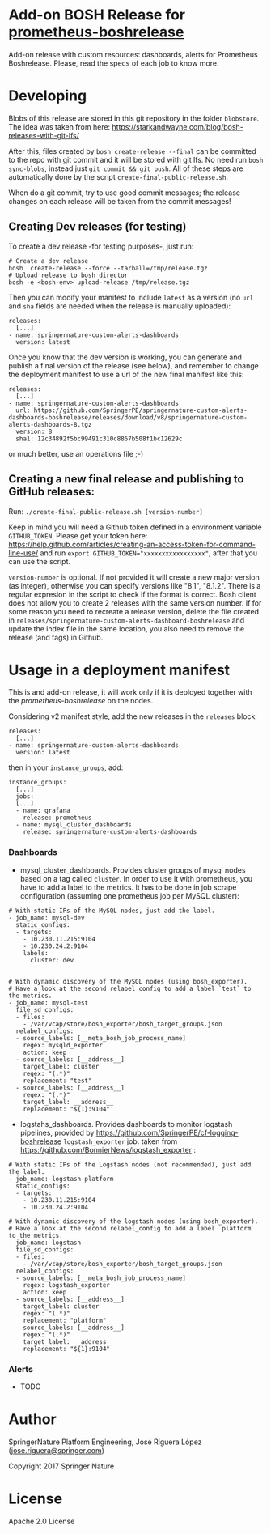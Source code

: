 # Add-on BOSH Release for [prometheus-boshrelease](https://github.com/cloudfoundry-community/prometheus-boshrelease)

Add-on release with custom resources: dashboards, alerts for Prometheus Boshrelease.
Please, read the specs of each job to know more.


# Developing

Blobs of this release are stored in this git repository in the folder `blobstore`. The idea was taken from here: https://starkandwayne.com/blog/bosh-releases-with-git-lfs/

After this, files created by `bosh create-release --final` can be committed to the repo with git commit and it will be stored with git lfs. No need run `bosh sync-blobs`, instead just `git commit && git push`. All of these steps are automatically done by the script `create-final-public-release.sh`.

When do a git commit, try to use good commit messages; the release changes on each release will be taken from the commit messages!  

## Creating Dev releases (for testing)

To create a dev release -for testing purposes-, just run:

```
# Create a dev release
bosh  create-release --force --tarball=/tmp/release.tgz
# Upload release to bosh director
bosh -e <bosh-env> upload-release /tmp/release.tgz
```

Then you can modify your manifest to include `latest` as a version (no `url` and `sha` fields are needed when the release is manually uploaded): 

```
releases:
  [...]
- name: springernature-custom-alerts-dashboards
  version: latest
```

Once you know that the dev version is working, you can generate and publish a final version of the release (see  below), and remember to change the deployment manifest to use a url of the new final manifest like this:

```
releases:
  [...]
- name: springernature-custom-alerts-dashboards
  url: https://github.com/SpringerPE/springernature-custom-alerts-dashboards-boshrelease/releases/download/v8/springernature-custom-alerts-dashboards-8.tgz
  version: 8
  sha1: 12c34892f5bc99491c310c8867b508f1bc12629c
```

or much better, use an operations file ;-)



## Creating a new final release and publishing to GitHub releases:

Run: `./create-final-public-release.sh [version-number]`

Keep in mind you will need a Github token defined in a environment variable `GITHUB_TOKEN`. Please get your token here: https://help.github.com/articles/creating-an-access-token-for-command-line-use/
and run `export GITHUB_TOKEN="xxxxxxxxxxxxxxxxx"`, after that you can use the script.

`version-number` is optional. If not provided it will create a new major version (as integer), otherwise you can specify versions like "8.1", "8.1.2". There is a regular expresion in the script to check if the format is correct. Bosh client does not allow you to create 2 releases with the same version number. If for some reason you need to recreate a release version, delete the file created in `releases/springernature-custom-alerts-dashboard-boshrelease` and update the index file in the same location, you also need to remove the release (and tags) in Github.


# Usage in a deployment manifest

This is and add-on release, it will work only if it is deployed together with the 
*prometheus-boshrelease* on the nodes.

Considering v2 manifest style, add the new releases in the `releases` block:

```
releases:
  [...]
- name: springernature-custom-alerts-dashboards
  version: latest
```

then in your `instance_groups`, add:
 
```
instance_groups:
  [...]
  jobs:
  [...]
  - name: grafana
    release: prometheus
  - name: mysql_cluster_dashboards
    release: springernature-custom-alerts-dashboards
```

### Dashboards

* mysql_cluster_dashboards. Provides cluster groups of mysql nodes based on a tag
called `cluster`. In order to use it with prometheus, you have to add a label
to the metrics. It has to be done in job scrape configuration (assuming one 
prometheus job per MySQL cluster):
```
# With static IPs of the MySQL nodes, just add the label.
- job_name: mysql-dev
  static_configs:
  - targets:
    - 10.230.11.215:9104
    - 10.230.24.2:9104
    labels:
      cluster: dev
      
```
```
# With dynamic discovery of the MySQL nodes (using bosh_exporter).
# Have a look at the second relabel_config to add a label `test` to the metrics.
- job_name: mysql-test
  file_sd_configs:
  - files:
    - /var/vcap/store/bosh_exporter/bosh_target_groups.json
  relabel_configs:
  - source_labels: [__meta_bosh_job_process_name]
    regex: mysqld_exporter
    action: keep
  - source_labels: [__address__]
    target_label: cluster
    regex: "(.*)"
    replacement: "test"
  - source_labels: [__address__]
    regex: "(.*)"
    target_label: __address__
    replacement: "${1}:9104"
```

* logstahs_dashboards. Provides dashboards to monitor logstash pipelines, provided
by https://github.com/SpringerPE/cf-logging-boshrelease  `logstash_exporter` job.
taken from https://github.com/BonnierNews/logstash_exporter
:
```
# With static IPs of the Logstash nodes (not recommended), just add the label.
- job_name: logstash-platform
  static_configs:
  - targets:
    - 10.230.11.215:9104
    - 10.230.24.2:9104
```
```
# With dynamic discovery of the logstash nodes (using bosh_exporter).
# Have a look at the second relabel_config to add a label `platform` to the metrics.
- job_name: logstash
  file_sd_configs:
  - files:
    - /var/vcap/store/bosh_exporter/bosh_target_groups.json
  relabel_configs:
  - source_labels: [__meta_bosh_job_process_name]
    regex: logstash_exporter
    action: keep
  - source_labels: [__address__]
    target_label: cluster
    regex: "(.*)"
    replacement: "platform"
  - source_labels: [__address__]
    regex: "(.*)"
    target_label: __address__
    replacement: "${1}:9104"
```

### Alerts

* TODO


# Author

SpringerNature Platform Engineering, José Riguera López (jose.riguera@springer.com)

Copyright 2017 Springer Nature


# License

Apache 2.0 License

